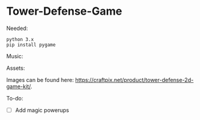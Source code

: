 # Tower-Defense-Game

Needed:
```
python 3.x
pip install pygame
```

Music:

Assets:

Images can be found here: https://craftpix.net/product/tower-defense-2d-game-kit/.

To-do:

- [ ] Add magic powerups

